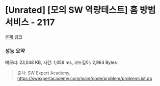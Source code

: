 # [Unrated] [모의 SW 역량테스트] 홈 방범 서비스 - 2117 

[문제 링크](https://swexpertacademy.com/main/code/problem/problemDetail.do?contestProbId=AV5V61LqAf8DFAWu) 

### 성능 요약

메모리: 23,048 KB, 시간: 1,059 ms, 코드길이: 2,984 Bytes



> 출처: SW Expert Academy, https://swexpertacademy.com/main/code/problem/problemList.do